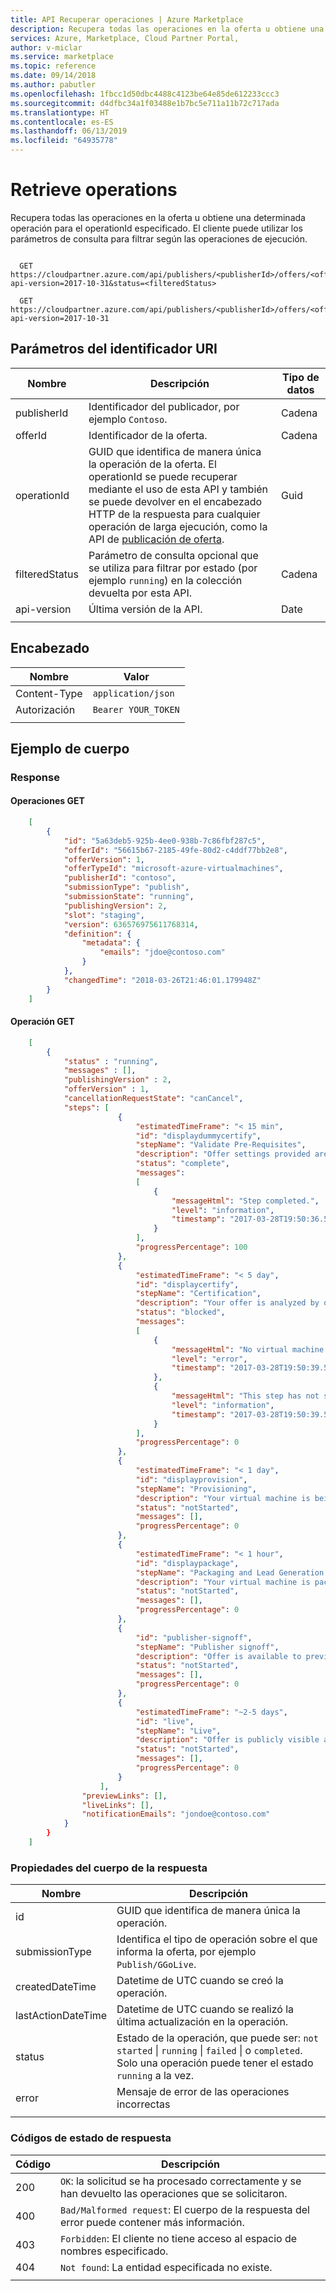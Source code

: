 ```yaml
---
title: API Recuperar operaciones | Azure Marketplace
description: Recupera todas las operaciones en la oferta u obtiene una determinada operación para el operationId especificado.
services: Azure, Marketplace, Cloud Partner Portal,
author: v-miclar
ms.service: marketplace
ms.topic: reference
ms.date: 09/14/2018
ms.author: pabutler
ms.openlocfilehash: 1fbcc1d50dbc4488c4123be64e85de612233ccc3
ms.sourcegitcommit: d4dfbc34a1f03488e1b7bc5e711a11b72c717ada
ms.translationtype: HT
ms.contentlocale: es-ES
ms.lasthandoff: 06/13/2019
ms.locfileid: "64935778"
---
```

<a name="retrieve-operations"></a>Retrieve operations
===================

Recupera todas las operaciones en la oferta u obtiene una determinada operación para el operationId especificado. El cliente puede utilizar los parámetros de consulta para filtrar según las operaciones de ejecución.

``` https

  GET https://cloudpartner.azure.com/api/publishers/<publisherId>/offers/<offerId>/submissions/?api-version=2017-10-31&status=<filteredStatus>

  GET https://cloudpartner.azure.com/api/publishers/<publisherId>/offers/<offerId>/operations/<operationId>?api-version=2017-10-31

```


<a name="uri-parameters"></a>Parámetros del identificador URI
--------------

|  **Nombre**          |      **Descripción**                                                                                           | **Tipo de datos** |
|  ----------------  |     --------------------------------------------------------------------------------------------------------   |  -----------  |
|  publisherId       |  Identificador del publicador, por ejemplo `Contoso`.                                                                   |  Cadena       |
|  offerId           |  Identificador de la oferta.                                                                                              |  Cadena       |
|  operationId       |  GUID que identifica de manera única la operación de la oferta. El operationId se puede recuperar mediante el uso de esta API y también se puede devolver en el encabezado HTTP de la respuesta para cualquier operación de larga ejecución, como la API de [publicación de oferta](./cloud-partner-portal-api-publish-offer.md).  |   Guid   |
|  filteredStatus    | Parámetro de consulta opcional que se utiliza para filtrar por estado (por ejemplo `running`) en la colección devuelta por esta API.  |   Cadena |
|  api-version       | Última versión de la API.                                                                                           |    Date      |
|  |  |  |


<a name="header"></a>Encabezado
------

|  **Nombre**          |  **Valor**           |
|  ---------------   | -------------------- |
|  Content-Type      | `application/json`   |
|  Autorización     | `Bearer YOUR_TOKEN`  |
|  |  |


<a name="body-example"></a>Ejemplo de cuerpo
------------

### <a name="response"></a>Response

#### <a name="get-operations"></a>Operaciones GET

``` json
    [
        {
            "id": "5a63deb5-925b-4ee0-938b-7c86fbf287c5",
            "offerId": "56615b67-2185-49fe-80d2-c4ddf77bb2e8",
            "offerVersion": 1,
            "offerTypeId": "microsoft-azure-virtualmachines",
            "publisherId": "contoso",
            "submissionType": "publish",
            "submissionState": "running",
            "publishingVersion": 2,
            "slot": "staging",
            "version": 636576975611768314,
            "definition": {
                "metadata": {
                    "emails": "jdoe@contoso.com"
                }
            },
            "changedTime": "2018-03-26T21:46:01.179948Z"
        }
    ]
```

#### <a name="get-operation"></a>Operación GET

``` json
    [
        {
            "status" : "running",
            "messages" : [],
            "publishingVersion" : 2,
            "offerVersion" : 1,
            "cancellationRequestState": "canCancel",
            "steps": [
                        {
                            "estimatedTimeFrame": "< 15 min",
                            "id": "displaydummycertify",
                            "stepName": "Validate Pre-Requisites",
                            "description": "Offer settings provided are validated",
                            "status": "complete",
                            "messages": 
                            [
                                {
                                    "messageHtml": "Step completed.",
                                    "level": "information",
                                    "timestamp": "2017-03-28T19:50:36.500052Z"
                                }
                            ],
                            "progressPercentage": 100
                        },
                        {
                            "estimatedTimeFrame": "< 5 day",
                            "id": "displaycertify",
                            "stepName": "Certification",
                            "description": "Your offer is analyzed by our certification systems for issues.",
                            "status": "blocked",
                            "messages": 
                            [
                                {
                                    "messageHtml": "No virtual machine image was found for the plan contoso.",
                                    "level": "error",
                                    "timestamp": "2017-03-28T19:50:39.5506018Z"
                                },
                                {
                                    "messageHtml": "This step has not started yet.",
                                    "level": "information",
                                    "timestamp": "2017-03-28T19:50:39.5506018Z"
                                }
                            ],
                            "progressPercentage": 0
                        },
                        {
                            "estimatedTimeFrame": "< 1 day",
                            "id": "displayprovision",
                            "stepName": "Provisioning",
                            "description": "Your virtual machine is being replicated in our production systems.",
                            "status": "notStarted",
                            "messages": [],
                            "progressPercentage": 0
                        },
                        {
                            "estimatedTimeFrame": "< 1 hour",
                            "id": "displaypackage",
                            "stepName": "Packaging and Lead Generation Registration",
                            "description": "Your virtual machine is packaged for being shown to your customers. Additionally, we hookup our lead generation systems to send leads for your offer.",
                            "status": "notStarted",
                            "messages": [],
                            "progressPercentage": 0
                        },
                        {
                            "id": "publisher-signoff",
                            "stepName": "Publisher signoff",
                            "description": "Offer is available to preview. Ensure that everything looks good before making your offer live.",
                            "status": "notStarted",
                            "messages": [],
                            "progressPercentage": 0
                        },
                        {
                            "estimatedTimeFrame": "~2-5 days",
                            "id": "live",
                            "stepName": "Live",
                            "description": "Offer is publicly visible and is available for purchase.",
                            "status": "notStarted",
                            "messages": [],
                            "progressPercentage": 0
                        }
                    ],
                "previewLinks": [],
                "liveLinks": [],
                "notificationEmails": "jondoe@contoso.com"
            } 
        }
    ]
```


### <a name="response-body-properties"></a>Propiedades del cuerpo de la respuesta

|  **Nombre**                    |  **Descripción**                                                                                  |
|  --------------------        |  ------------------------------------------------------------------------------------------------ |
|  id                          | GUID que identifica de manera única la operación.                                                       |
|  submissionType              | Identifica el tipo de operación sobre el que informa la oferta, por ejemplo `Publish/GGoLive`.      |
|  createdDateTime             | Datetime de UTC cuando se creó la operación.                                                       |
|  lastActionDateTime          | Datetime de UTC cuando se realizó la última actualización en la operación.                                       |
|  status                      | Estado de la operación, que puede ser: `not started` \| `running` \| `failed` \| o `completed`. Solo una operación puede tener el estado `running` a la vez. |
|  error                       | Mensaje de error de las operaciones incorrectas                                                               |
|  |  |


### <a name="response-status-codes"></a>Códigos de estado de respuesta

| **Código**  |   **Descripción**                                                                                  |
|  -------- |   -------------------------------------------------------------------------------------------------|
|  200      | `OK`: la solicitud se ha procesado correctamente y se han devuelto las operaciones que se solicitaron.        |
|  400      | `Bad/Malformed request`: El cuerpo de la respuesta del error puede contener más información.                    |
|  403      | `Forbidden`: El cliente no tiene acceso al espacio de nombres especificado.                          |
|  404      | `Not found`: La entidad especificada no existe.                                                 |
|  |  |

